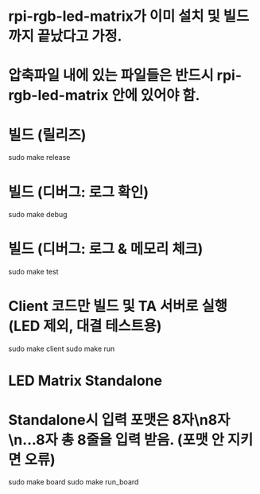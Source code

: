 # rpi-rgb-led-matrix가 이미 설치 및 빌드까지 끝났다고 가정.

# 압축파일 내에 있는 파일들은 반드시 rpi-rgb-led-matrix 안에 있어야 함.

# 빌드 (릴리즈)

sudo make release

# 빌드 (디버그: 로그 확인)

sudo make debug

# 빌드 (디버그: 로그 & 메모리 체크)

sudo make test

# Client 코드만 빌드 및 TA 서버로 실행 (LED 제외, 대결 테스트용)

sudo make client
sudo make run

# LED Matrix Standalone

# Standalone시 입력 포맷은 8자\n8자\n...8자 총 8줄을 입력 받음. (포맷 안 지키면 오류)

sudo make board
sudo make run_board
